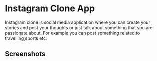 # Instagram Clone App
Instagram clone is social media application where you can create your stories and post your thoughts or just talk about something that you are passionate about. For example you can post something related to travelling,sports etc.

## Screenshots
